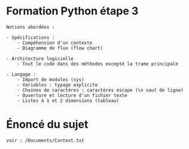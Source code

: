 # Formation Python étape 3

    Notions abordées :
    
    - Spécifications :
        - Compéhension d'un contexte
        - Diagramme de flux (flow chart)
      
    - Architecture logicielle
        - Tout le code dans des méthodes excepté la trame principale

    - Langage :
        - Import de modules (sys)
        - Variables : typage explicite
        - Chaines de caractères : caractères escape (\n saut de ligne)
        - Ouverture et lecture d'un fichier texte
        - Listes à 1 et 2 dimensions (tableau)

# Énoncé du sujet

    voir : /Documents/Context.txt

